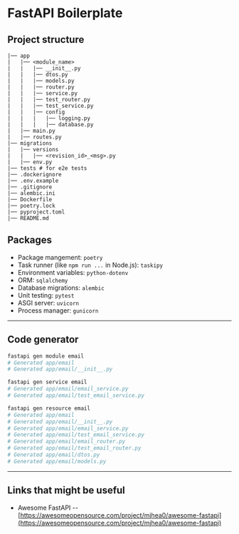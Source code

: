 # FastAPI Boilerplate

## Project structure

```
|── app
|   |── <module_name>
|   |   |── __init__.py
|   |   |── dtos.py
|   |   |── models.py
|   |   |── router.py
|   |   |── service.py
|   |   |── test_router.py
|   |   |── test_service.py
|   |   |── config
|   |   |   |── logging.py
|   |   |   |── database.py
|   |── main.py
|   |── routes.py
|── migrations
|   |── versions
|   |   |── <revision_id>_<msg>.py
|   |── env.py
|── tests # for e2e tests
|── .dockerignore
|── .env.example
|── .gitignore
|── alembic.ini
|── Dockerfile
|── poetry.lock
|── pyproject.toml
|── README.md
```

## Packages

- Package mangement: `poetry`
- Task runner (like `npm run ...` in Node.js): `taskipy`
- Environment variables: `python-dotenv`
- ORM: `sqlalchemy`
- Database migrations: `alembic`
- Unit testing: `pytest`
- ASGI server: `uvicorn`
- Process manager: `gunicorn`

---

## Code generator

```bash
fastapi gen module email
# Generated app/email
# Generated app/email/__init__.py
```

```bash
fastapi gen service email
# Generated app/email/email_service.py
# Generated app/email/test_email_service.py
```

```bash
fastapi gen resource email
# Generated app/email
# Generated app/email/__init__.py
# Generated app/email/email_service.py
# Generated app/email/test_email_service.py
# Generated app/email/email_router.py
# Generated app/email/test_email_router.py
# Generated app/email/dtos.py
# Generated app/email/models.py

```

---

## Links that might be useful

- Awesome FastAPI -- [https://awesomeopensource.com/project/mjhea0/awesome-fastapi](https://awesomeopensource.com/project/mjhea0/awesome-fastapi)
